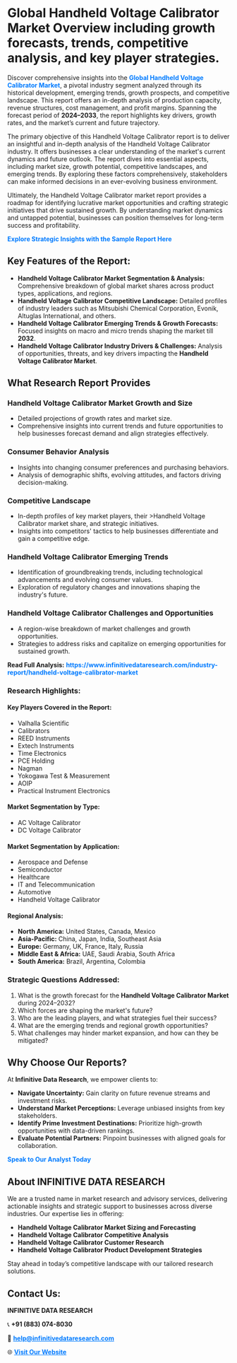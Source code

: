 <h1>Global Handheld Voltage Calibrator Market Overview including growth forecasts, trends, competitive analysis, and key player strategies.</h1>
<p>
Discover comprehensive insights into the 
<a href="https://www.infinitivedataresearch.com/industry-report/handheld-voltage-calibrator-market" rel="dofollow" style="color: #007BFF; text-decoration: none;"><strong>Global Handheld Voltage Calibrator Market</strong></a>, a pivotal industry segment analyzed through its historical development, emerging trends, growth prospects, and competitive landscape. This report offers an in-depth analysis of production capacity, revenue structures, cost management, and profit margins. Spanning the forecast period of <strong>2024–2033</strong>, the report highlights key drivers, growth rates, and the market’s current and future trajectory.
</p>
<p>
The primary objective of this Handheld Voltage Calibrator report is to deliver an insightful and in-depth analysis of the Handheld Voltage Calibrator industry. It offers businesses a clear understanding of the market's current dynamics and future outlook. The report dives into essential aspects, including market size, growth potential, competitive landscapes, and emerging trends. By exploring these factors comprehensively, stakeholders can make informed decisions in an ever-evolving business environment.
</p>
<p>
Ultimately, the Handheld Voltage Calibrator market report provides a roadmap for identifying lucrative market opportunities and crafting strategic initiatives that drive sustained growth. By understanding market dynamics and untapped potential, businesses can position themselves for long-term success and profitability.
</p>
<p>
<a href="https://www.infinitivedataresearch.com/request-sample/reportId=111102" style="color: #007BFF; text-decoration: none;"><strong>Explore Strategic Insights with the Sample Report Here</strong></a>
</p>

<h2>Key Features of the Report:</h2>
<ul>
<li><strong>Handheld Voltage Calibrator Market Segmentation & Analysis:</strong> Comprehensive breakdown of global market shares across product types, applications, and regions.</li>
<li><strong>Handheld Voltage Calibrator Competitive Landscape:</strong> Detailed profiles of industry leaders such as Mitsubishi Chemical Corporation, Evonik, Altuglas International, and others.</li>
<li><strong>Handheld Voltage Calibrator Emerging Trends & Growth Forecasts:</strong> Focused insights on macro and micro trends shaping the market till <strong>2032</strong>.</li>
<li><strong>Handheld Voltage Calibrator Industry Drivers & Challenges:</strong> Analysis of opportunities, threats, and key drivers impacting the <strong>Handheld Voltage Calibrator Market</strong>.</li>
</ul>

<h2>What Research Report Provides</h2>
<h3>Handheld Voltage Calibrator Market Growth and Size</h3>
<ul>
<li>Detailed projections of growth rates and market size.</li>
<li>Comprehensive insights into current trends and future opportunities to help businesses forecast demand and align strategies effectively.</li>
</ul>

<h3>Consumer Behavior Analysis</h3>
<ul>
<li>Insights into changing consumer preferences and purchasing behaviors.</li>
<li>Analysis of demographic shifts, evolving attitudes, and factors driving decision-making.</li>
</ul>

<h3>Competitive Landscape</h3>
<ul>
<li>In-depth profiles of key market players, their >Handheld Voltage Calibrator market share, and strategic initiatives.</li>
<li>Insights into competitors' tactics to help businesses differentiate and gain a competitive edge.</li>
</ul>

<h3>Handheld Voltage Calibrator Emerging Trends</h3>
<ul>
<li>Identification of groundbreaking trends, including technological advancements and evolving consumer values.</li>
<li>Exploration of regulatory changes and innovations shaping the industry's future.</li>
</ul>

<h3>Handheld Voltage Calibrator Challenges and Opportunities</h3>
<ul>
<li>A region-wise breakdown of market challenges and growth opportunities.</li>
<li>Strategies to address risks and capitalize on emerging opportunities for sustained growth.</li>
</ul>
<p><strong>Read Full Analysis:</strong> <a href="https://www.infinitivedataresearch.com/industry-report/handheld-voltage-calibrator-market" rel="dofollow" style="color: #007BFF; text-decoration: none;"><strong>https://www.infinitivedataresearch.com/industry-report/handheld-voltage-calibrator-market</strong></a></p>
<h3>Research Highlights:</h3>
<h4>Key Players Covered in the Report:</h4>
<ul><li>Valhalla Scientific</li><li>Calibrators</li><li>REED Instruments</li><li>Extech Instruments</li><li>Time Electronics</li><li>PCE Holding</li><li>Nagman</li><li>Yokogawa Test &amp; Measurement</li><li>AOIP</li><li>Practical Instrument Electronics</li></ul>
<h4>Market Segmentation by Type:</h4>
<ul><li>AC Voltage Calibrator</li><li>DC Voltage Calibrator</li></ul>
<h4>Market Segmentation by Application:</h4>
<ul><li>Aerospace and Defense</li><li>Semiconductor</li><li>Healthcare</li><li>IT and Telecommunication</li><li>Automotive</li><li>Handheld Voltage Calibrator</li></ul>

<h4>Regional Analysis:</h4>
<ul>
<li><strong>North America:</strong> United States, Canada, Mexico</li>
<li><strong>Asia-Pacific:</strong> China, Japan, India, Southeast Asia</li>
<li><strong>Europe:</strong> Germany, UK, France, Italy, Russia</li>
<li><strong>Middle East & Africa:</strong> UAE, Saudi Arabia, South Africa</li>
<li><strong>South America:</strong> Brazil, Argentina, Colombia</li>
</ul>

<h3>Strategic Questions Addressed:</h3>
<ol>
<li>What is the growth forecast for the <strong>Handheld Voltage Calibrator Market</strong> during 2024–2032?</li>
<li>Which forces are shaping the market's future?</li>
<li>Who are the leading players, and what strategies fuel their success?</li>
<li>What are the emerging trends and regional growth opportunities?</li>
<li>What challenges may hinder market expansion, and how can they be mitigated?</li>
</ol>

<h2>Why Choose Our Reports?</h2>
<p>At <strong>Infinitive Data Research</strong>, we empower clients to:</p>
<ul>
<li><strong>Navigate Uncertainty:</strong> Gain clarity on future revenue streams and investment risks.</li>
<li><strong>Understand Market Perceptions:</strong> Leverage unbiased insights from key stakeholders.</li>
<li><strong>Identify Prime Investment Destinations:</strong> Prioritize high-growth opportunities with data-driven rankings.</li>
<li><strong>Evaluate Potential Partners:</strong> Pinpoint businesses with aligned goals for collaboration.</li>
</ul>
<p><a href="https://www.infinitivedataresearch.com/industry-report/handheld-voltage-calibrator-market" rel="dofollow" style="color: #007BFF; text-decoration: none;"><strong>Speak to Our Analyst Today</strong></a></p>

<h2>About INFINITIVE DATA RESEARCH</h2>
<p>We are a trusted name in market research and advisory services, delivering actionable insights and strategic support to businesses across diverse industries. Our expertise lies in offering:</p>
<ul>
<li><strong>Handheld Voltage Calibrator Market Sizing and Forecasting</strong></li>
<li><strong>Handheld Voltage Calibrator Competitive Analysis</strong></li>
<li><strong>Handheld Voltage Calibrator Customer Research</strong></li>
<li><strong>Handheld Voltage Calibrator Product Development Strategies</strong></li>
</ul>
<p>Stay ahead in today’s competitive landscape with our tailored research solutions.</p>

<h2>Contact Us:</h2>
<p><strong>INFINITIVE DATA RESEARCH</strong></p>
<p>📞 <strong>+91 (883) 074-8030</strong></p>
<p>📧 <strong><a href="mailto:help@infinitivedataresearch.com" style="color: #007BFF;">help@infinitivedataresearch.com</a></strong></p>
<p>🌐 <strong><a href="https://www.infinitivedataresearch.com" rel="dofollow" style="color: #007BFF;">Visit Our Website</a></strong></p>